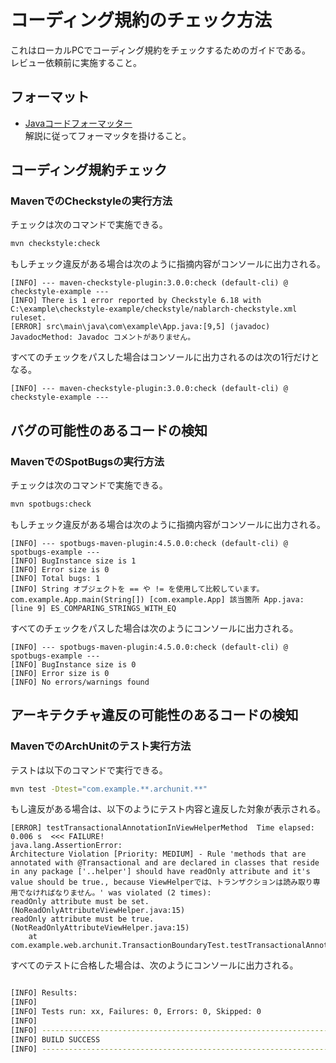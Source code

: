 # コーディング規約のチェック方法

これはローカルPCでコーディング規約をチェックするためのガイドである。  
レビュー依頼前に実施すること。

## フォーマット

- [Javaコードフォーマッター](https://github.com/Fintan-contents/coding-standards/blob/3.2/java/code-formatter.md)  
  解説に従ってフォーマッタを掛けること。

## コーディング規約チェック

### MavenでのCheckstyleの実行方法

チェックは次のコマンドで実施できる。

```sh
mvn checkstyle:check
```

もしチェック違反がある場合は次のように指摘内容がコンソールに出力される。

```
[INFO] --- maven-checkstyle-plugin:3.0.0:check (default-cli) @ checkstyle-example ---
[INFO] There is 1 error reported by Checkstyle 6.18 with C:\example\checkstyle-example/checkstyle/nablarch-checkstyle.xml ruleset.
[ERROR] src\main\java\com\example\App.java:[9,5] (javadoc) JavadocMethod: Javadoc コメントがありません。
```

すべてのチェックをパスした場合はコンソールに出力されるのは次の1行だけとなる。

```
[INFO] --- maven-checkstyle-plugin:3.0.0:check (default-cli) @ checkstyle-example ---
```



## バグの可能性のあるコードの検知

### MavenでのSpotBugsの実行方法

チェックは次のコマンドで実施できる。

```sh
mvn spotbugs:check
```

もしチェック違反がある場合は次のように指摘内容がコンソールに出力される。

```
[INFO] --- spotbugs-maven-plugin:4.5.0.0:check (default-cli) @ spotbugs-example ---
[INFO] BugInstance size is 1
[INFO] Error size is 0
[INFO] Total bugs: 1
[INFO] String オブジェクトを == や != を使用して比較しています。com.example.App.main(String[]) [com.example.App] 該当箇所 App.java:[line 9] ES_COMPARING_STRINGS_WITH_EQ
```

すべてのチェックをパスした場合は次のようにコンソールに出力される。

```
[INFO] --- spotbugs-maven-plugin:4.5.0.0:check (default-cli) @ spotbugs-example ---
[INFO] BugInstance size is 0
[INFO] Error size is 0
[INFO] No errors/warnings found
```

## アーキテクチャ違反の可能性のあるコードの検知

### MavenでのArchUnitのテスト実行方法

テストは以下のコマンドで実行できる。

```sh
mvn test -Dtest="com.example.**.archunit.**"
```

もし違反がある場合は、以下のようにテスト内容と違反した対象が表示される。

```
[ERROR] testTransactionalAnnotationInViewHelperMethod  Time elapsed: 0.006 s  <<< FAILURE!
java.lang.AssertionError: 
Architecture Violation [Priority: MEDIUM] - Rule 'methods that are annotated with @Transactional and are declared in classes that reside in any package ['..helper'] should have readOnly attribute and it's value should be true., because ViewHelperでは、トランザクションは読み取り専用でなければなりません。' was violated (2 times):
readOnly attribute must be set. (NoReadOnlyAttributeViewHelper.java:15)
readOnly attribute must be true. (NotReadOnlyAttributeViewHelper.java:15)
	at com.example.web.archunit.TransactionBoundaryTest.testTransactionalAnnotationInViewHelperMethod(TransactionBoundaryTest.java:70)
```

すべてのテストに合格した場合は、次のようにコンソールに出力される。

```sh

[INFO] Results:
[INFO]
[INFO] Tests run: xx, Failures: 0, Errors: 0, Skipped: 0
[INFO]
[INFO] ------------------------------------------------------------------------
[INFO] BUILD SUCCESS
[INFO] ------------------------------------------------------------------------
```
